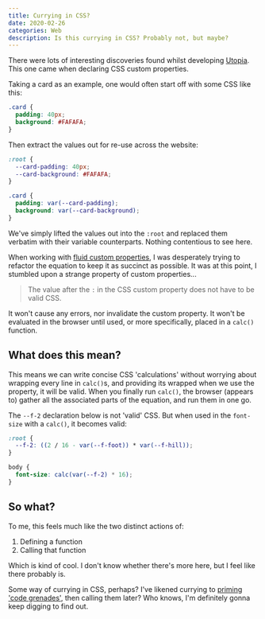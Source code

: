 ```yaml
---
title: Currying in CSS?
date: 2020-02-26
categories: Web
description: Is this currying in CSS? Probably not, but maybe?
---
```


There were lots of interesting discoveries found whilst developing [Utopia](https://utopia.fyi/). This one came when declaring CSS custom properties.

Taking a card as an example, one would often start off with some CSS like this:

```css
.card {
  padding: 40px;
  background: #FAFAFA;
}
```

Then extract the values out for re-use across the website:

```css
:root {
  --card-padding: 40px;
  --card-background: #FAFAFA;
}

.card {
  padding: var(--card-padding);
  background: var(--card-background);
}
```

We've simply lifted the values out into the `:root` and replaced them verbatim with their variable counterparts. Nothing contentious to see here.

When working with [fluid custom properties](https://utopia.fyi/blog/fluid-custom-properties), I was desperately trying to refactor the equation to keep it as succinct as possible. It was at this point, I stumbled upon a strange property of custom properties...

> The value after the `:` in the CSS custom property does not have to be valid CSS.

It won't cause any errors, nor invalidate the custom property. It won't be evaluated in the browser until used, or more specifically, placed in a `calc()` function.

## What does this mean?

This means we can write concise CSS 'calculations' without worrying about wrapping every line in `calc()`s, and providing its wrapped when we use the property, it will be valid. When you finally run `calc()`, the browser (appears to) gather all the associated parts of the equation, and run them in one go.

The `--f-2` declaration below is not 'valid' CSS. But when used in the `font-size` with a `calc()`, it becomes valid:

```css
:root {
  --f-2: ((2 / 16 - var(--f-foot)) * var(--f-hill));
}

body {
  font-size: calc(var(--f-2) * 16);
}
```

## So what?

To me, this feels much like the two distinct actions of:

1. Defining a function
2. Calling that function

Which is kind of cool. I don't know whether there's more here, but I feel like there probably is.

Some way of currying in CSS, perhaps? I've likened currying to [priming 'code grenades'](/blog/pedalboard/#closures-and-currying), then calling them later? Who knows, I'm definitely gonna keep digging to find out.
